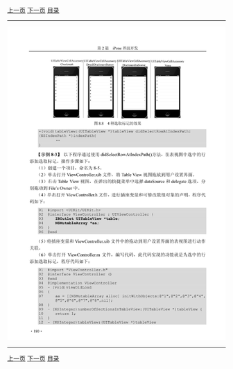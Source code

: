 [上一页](191.md) [下一页](193.md) [目录](../README.md)

***

![192](../images/192.png)

***

[上一页](191.md) [下一页](193.md) [目录](../README.md)